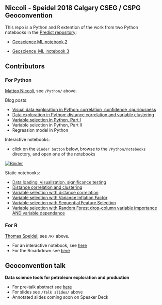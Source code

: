 ## Niccoli - Speidel 2018 Calgary CSEG / CSPG Geoconvention

This repo is a Python and R extention of the work from two Python notebooks in the [Predict repository](https://github.com/mycarta/predict): 

- [Geoscience ML notebook 2](https://github.com/mycarta/predict/blob/master/Geoscience_ML_notebook_2.ipynb) 

- [Geoscience_ML_notebook 3](https://github.com/mycarta/predict/blob/master/Geoscience_ML_notebook_3.ipynb)


## Contributors

### For Python
[Matteo Niccoli](https://github.com/mycarta),  see `/Python/` above.

Blog posts:
* [Visual data exploration in Python: correlation, confidence, spuriousness](https://mycarta.wordpress.com/2019/03/17/visual-data-exploration-in-python-correlation-confidence-spuriousness/)
* [Data exploration in Python: distance correlation and variable clustering](https://mycarta.wordpress.com/2019/03/17/visual-data-exploration-in-python-correlation-confidence-spuriousness/)
* [Variable selection in Python, Part I](https://mycarta.wordpress.com/2019/04/30/variable-selection-in-python-part-i/)
* Variable selection in Python, Part II
* Regression model in Python


Interactive notebooks:
* click on the `Binder button` below, browse to the `/Python/notebooks` directory, and open one of the notebooks

[![Binder](https://mybinder.org/badge.svg)](https://mybinder.org/v2/gh/mycarta/Niccoli_Speidel_2018_Geoconvention/master)

Static notebooks:
* [Data loading, visualization, significance testing](https://github.com/mycarta/Niccoli_Speidel_2018_Geoconvention/blob/master/Python/notebooks/Python_data_science_tools%20_petroleum_exploration_production.ipynb)
* [Distance correlation and clustering](https://github.com/mycarta/Niccoli_Speidel_2018_Geoconvention/blob/master/Python/notebooks/Python_data_science_tools%20_petroleum_exploration_production_distance_correlation_and_clustering.ipynb)
* [Variable selection with distance correlation]()
* [Variable selection with Variance Inflation Factor](https://github.com/mycarta/Niccoli_Speidel_2018_Geoconvention/blob/master/Python/notebooks/variable_selection_02_VIF.ipynb)
* [Variable selection with Sequential Feature Selection](https://github.com/mycarta/Niccoli_Speidel_2018_Geoconvention/blob/master/Python/notebooks/variable_selection_03_SFS.ipynb)
* [Variable selection with Random Forest drop-column variable importance AND variable dependance](https://github.com/mycarta/Niccoli_Speidel_2018_Geoconvention/blob/master/Python/notebooks/variable_selection_04_RF_drop-column_importances_and_dependence.ipynb)




### For R
[Thomas Speidel](https:/github.com/tspeidel/), see `/R/` above.
* For an interactive notebook, see [here](https://geoconvention2018.updog.co/index.html)
* For the Rmarkdown see [here](https://github.com/mycarta/Niccoli_Speidel_2018_Geoconvention/blob/master/R/geoconference_2018.Rmd)


## Geoconvention talk
**Data science tools for petroleum exploration and production**
* For pre-talk abstract see [here](https://www.geoconvention.com/uploads/2018abstracts/290_GC2018_Data_science_tools_for_petroleum_e_and_p.pdf)
* For slides see `/Talk slides/` above
* Annotated slides coming soon on Speaker Deck
